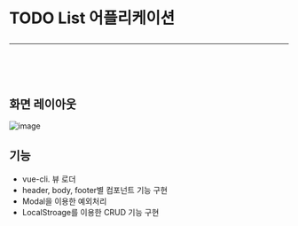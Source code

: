 # TODO List 어플리케이션<hr>

<br><br>
## 화면 레이아웃
![image](https://user-images.githubusercontent.com/97106584/164150312-fe6a2ea5-de95-429c-8232-3902b6802ffc.png)

## 기능
- vue-cli. 뷰 로더
- header, body, footer별 컴포넌트 기능 구현
- Modal을 이용한 예외처리
- LocalStroage를 이용한 CRUD 기능 구현
